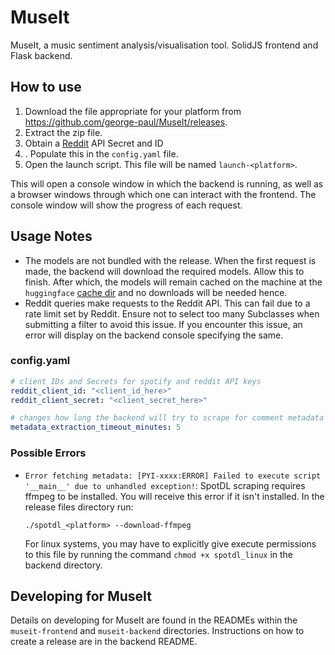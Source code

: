 # MuseIt

MuseIt, a music sentiment analysis/visualisation tool. SolidJS frontend and Flask backend.

## How to use

1. Download the file appropriate for your platform from https://github.com/george-paul/MuseIt/releases.
2. Extract the zip file.
3. Obtain a [Reddit](https://www.reddit.com/r/reddit.com/wiki/api/) API Secret and ID
4. . Populate this in the `config.yaml` file.
5. Open the launch script. This file will be named `launch-<platform>`.

This will open a console window in which the  backend is running, as well as a browser windows through which one can interact with the frontend. The console window will show the progress of each request.

## Usage Notes

- The models are not bundled with the release. When the first request is made, the backend will download the required models. Allow this to finish. After which, the models will remain cached on the machine at the `huggingface` [cache dir](https://stackoverflow.com/questions/63312859/how-to-change-huggingface-transformers-default-cache-directory) and no downloads will be needed hence.
- Reddit queries make requests to the Reddit API. This can fail due to a rate limit set by Reddit. Ensure not to select too many Subclasses when submitting a filter to avoid this issue. If you encounter this issue, an error will display on the backend console specifying the same.

### config.yaml

```yaml
# client IDs and Secrets for spotify and reddit API keys
reddit_client_id: "<client_id_here>"
reddit_client_secret: "<client_secret_here>"

# changes how long the backend will try to scrape for comment metadata
metadata_extraction_timeout_minutes: 5
```



### Possible Errors

- `Error fetching metadata: [PYI-xxxx:ERROR] Failed to execute script '__main__' due to unhandled exception!`: SpotDL scraping requires ffmpeg to be installed. You will receive this error if it isn't installed. In the release files directory run:

  ```
  ./spotdl_<platform> --download-ffmpeg
  ```
  For linux systems, you may have to explicitly give execute permissions to this file by running the command `chmod +x spotdl_linux` in the backend directory.

## Developing for MuseIt

Details on developing for MuseIt are found in the READMEs within the `museit-frontend` and `museit-backend` directories. Instructions on how to create a release are in the backend README. 

